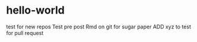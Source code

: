 # hello-world
test for new repos
Test pre post Rmd on git for sugar paper
ADD xyz to test for pull request
